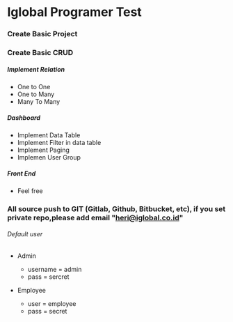 # Iglobal  Programer Test

### Create Basic Project

### Create Basic CRUD
 
 ##### Implement Relation
 * One to One
 * One to Many
 * Many To Many
 
 ##### Dashboard
  - Implement Data Table
  - Implement Filter in data table
  - Implement Paging
  - Implemen User Group
  
 ##### Front End
  - Feel free
  
### All source push to GIT (Gitlab, Github, Bitbucket, etc), if you set private repo,please  add email "heri@iglobal.co.id" 

###### Default user 
  * Admin 
    - username = admin
    - pass     = sercret
    
  * Employee
    - user = employee
    - pass = secret
    
    
